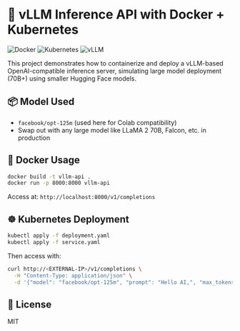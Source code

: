 # 🚀 vLLM Inference API with Docker + Kubernetes

![Docker](https://img.shields.io/badge/container-docker-blue)
![Kubernetes](https://img.shields.io/badge/deployment-kubernetes-success)
![vLLM](https://img.shields.io/badge/LLM-vLLM-green)


This project demonstrates how to containerize and deploy a vLLM-based OpenAI-compatible inference server, simulating large model deployment (70B+) using smaller Hugging Face models.

## 📦 Model Used
- `facebook/opt-125m` (used here for Colab compatibility)
- Swap out with any large model like LLaMA 2 70B, Falcon, etc. in production

## 🐳 Docker Usage
```bash
docker build -t vllm-api .
docker run -p 8000:8000 vllm-api
```

Access at: `http://localhost:8000/v1/completions`

## ☸️ Kubernetes Deployment
```bash
kubectl apply -f deployment.yaml
kubectl apply -f service.yaml
```

Then access with:
```bash
curl http://<EXTERNAL-IP>/v1/completions \
  -H "Content-Type: application/json" \
  -d '{"model": "facebook/opt-125m", "prompt": "Hello AI,", "max_tokens": 50}'
```

## 📄 License
MIT
